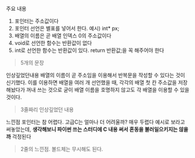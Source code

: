 주요 내용
1. 포인터는 주소값이다
2. 포인터 선언은 별표를 넣어서 한다. 예시) int* px;
3. 배열의 이름은 곧 배열 인덱스 0의 주소값이다
4. void로 선언한 함수는 반환값이 없다
5. int로 선언한 함수는 반환값이 있다. return 반환값;을 꼭 해주어야 한다

> 5개의 문장

인상깊었던내용
배열의 이름이 곧 주소임을 이용해서 반복문을 작성할 수 있다는 것이 신기했다.
이를 이용하면 배열을 여러 개 선언했을 때, 각각의 배열 첫 칸 주소값을 저장해놨다가 꺼내 쓰는 것으로
굳이 배열 이름을 호명하지 않고도 각 배열을 이용할 수 있을 것이다.

> 3줄짜리 인상깊었던 내용

느낀점
포인터는 참 어렵다. 고급C는 얼마나 더 어려울까? 매우 두렵다
예시로 보라고 써놓았는데, **생각해보니 파이썬 쓰는 스터디에 C 내용 써서 혼동을 불러일으키지는 않을까** 걱정된다

> 2줄의 느낀점. 볼드체는 무시해도 된다.
